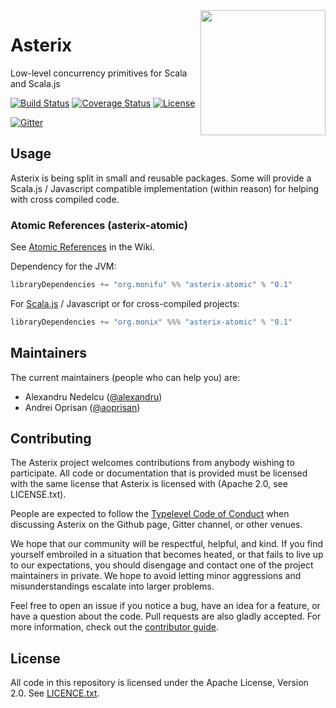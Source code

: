 <img src="https://raw.githubusercontent.com/monifu/asterix/8cf94d21a26e6a42d85c23dcfbc5f38b7f2d4454/logo.png" align="right" width="200" />

# Asterix

Low-level concurrency primitives for Scala and Scala.js

[![Build Status](https://travis-ci.org/monifu/asterix.png?branch=master)](https://travis-ci.org/monifu/asterix)
[![Coverage Status](https://coveralls.io/repos/monifu/asterix/badge.svg?branch=master&service=github)](https://coveralls.io/github/monifu/asterix?branch=master)
[![License](http://img.shields.io/:license-Apache%202-red.svg)](http://www.apache.org/licenses/LICENSE-2.0.txt)

[![Gitter](https://badges.gitter.im/Join%20Chat.svg)](https://gitter.im/monifu/monix?utm_source=badge&utm_medium=badge&utm_campaign=pr-badge&utm_content=badge)

## Usage

Asterix is being split in small and reusable packages. Some will provide
a Scala.js / Javascript compatible implementation (within reason) for
helping with cross compiled code.

### Atomic References (asterix-atomic)

See [Atomic References](https://github.com/monifu/asterix/wiki/Atomic-References)
in the Wiki.

Dependency for the JVM:

```scala
libraryDependencies += "org.monifu" %% "asterix-atomic" % "0.1"
```

For [Scala.js](https://github.com/monifu/asterix/wiki/Atomic-References)
/ Javascript or for cross-compiled projects:

```scala
libraryDependencies += "org.monix" %%% "asterix-atomic" % "0.1"
```

## Maintainers

The current maintainers (people who can help you) are:

- Alexandru Nedelcu ([@alexandru](https://github.com/alexandru))
- Andrei Oprisan ([@aoprisan](https://github.com/aoprisan))

## Contributing

The Asterix project welcomes contributions from anybody wishing to participate.
All code or documentation that is provided must be licensed with the same
license that Asterix is licensed with (Apache 2.0, see LICENSE.txt).

People are expected to follow the [Typelevel Code of Conduct](http://typelevel.org/conduct.html)
when discussing Asterix on the Github page, Gitter channel, or other venues.

We hope that our community will be respectful, helpful, and kind. If you find
yourself embroiled in a situation that becomes heated, or that fails to live up
to our expectations, you should disengage and contact one of the project maintainers
in private. We hope to avoid letting minor aggressions and misunderstandings
escalate into larger problems.

Feel free to open an issue if you notice a bug, have an idea for a feature, or
have a question about the code. Pull requests are also gladly accepted. For more information,
check out the [contributor guide](CONTRIBUTING.md).

## License

All code in this repository is licensed under the Apache License, Version 2.0.
See [LICENCE.txt](./LICENSE.txt).

